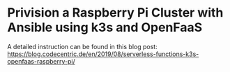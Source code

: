 # Privision a Raspberry Pi Cluster with Ansible using k3s and OpenFaaS

A detailed instruction can be found in this blog post: https://blog.codecentric.de/en/2019/08/serverless-functions-k3s-openfaas-raspberry-pi/
